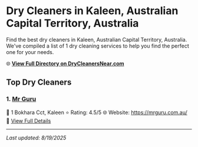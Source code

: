 # Dry Cleaners in Kaleen, Australian Capital Territory, Australia

Find the best dry cleaners in Kaleen, Australian Capital Territory, Australia. We've compiled a list of 1 dry cleaning services to help you find the perfect one for your needs.

🌐 **[View Full Directory on DryCleanersNear.com](https://drycleanersnear.com/city/Australia/Australian%20Capital%20Territory/Kaleen)**

## Top Dry Cleaners

### 1. [Mr Guru](https://drycleanersnear.com/dryCleaner/68a28988e025a3a8d28d3bd7/mr-guru)
📍 1 Bokhara Cct, Kaleen
⭐ Rating: 4.5/5
🌐 Website: https://mrguru.com.au/
🔗 [View Full Details](https://drycleanersnear.com/dryCleaner/68a28988e025a3a8d28d3bd7/mr-guru)


---

*Last updated: 8/19/2025*
